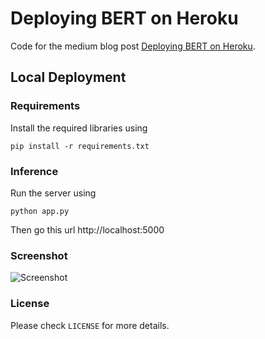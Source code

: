 # Deploying BERT on Heroku

Code for the medium blog post [Deploying BERT on Heroku](https://pages.github.com/).

## Local Deployment
### Requirements

Install the required libraries using

`pip install -r requirements.txt`

### Inference
Run the server using

`python app.py`

Then go this url
http://localhost:5000

### Screenshot
![Screenshot](https://github.com/thehetpandya/heroku-bert-deployment/blob/master/images/screenshot.PNG?raw=true)

### License
Please check `LICENSE` for more details.

